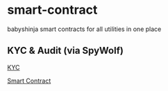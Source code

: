 # smart-contract
babyshinja smart contracts for all utilities in one place

## KYC & Audit (via SpyWolf)

[KYC](https://github.com/SpyWolfNetwork/KYCs/blob/main/August/KYC_BabyShinja_0x6950Bf7f33acaA6fE0ED91fC5982491beB251c8A.png)

[Smart Contract](https://github.com/SpyWolfNetwork/Smart_Contract_Audits/blob/main/August/BabyShinja_0x6950Bf7f33acaA6fE0ED91fC5982491beB251c8A.pdf)
